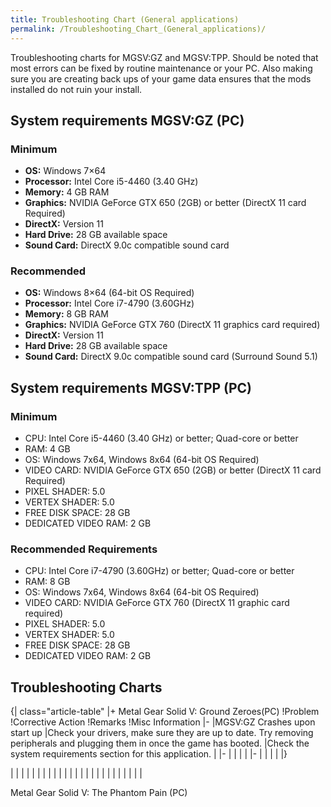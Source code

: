 ```yaml
---
title: Troubleshooting Chart (General applications)
permalink: /Troubleshooting_Chart_(General_applications)/
---
```


Troubleshooting charts for MGSV:GZ and MGSV:TPP. Should be noted that
most errors can be fixed by routine maintenance or your PC. Also making
sure you are creating back ups of your game data ensures that the mods
installed do not ruin your install.

## System requirements MGSV:GZ (PC)

### Minimum

  - **OS:** Windows 7×64
  - **Processor:** Intel Core i5-4460 (3.40 GHz)
  - **Memory:** 4 GB RAM
  - **Graphics:** NVIDIA GeForce GTX 650 (2GB) or better (DirectX 11
    card Required)
  - **DirectX:** Version 11
  - **Hard Drive:** 28 GB available space
  - **Sound Card:** DirectX 9.0c compatible sound card

### Recommended

  - **OS:** Windows 8×64 (64-bit OS Required)
  - **Processor:** Intel Core i7-4790 (3.60GHz)
  - **Memory:** 8 GB RAM
  - **Graphics:** NVIDIA GeForce GTX 760 (DirectX 11 graphics card
    required)
  - **DirectX:** Version 11
  - **Hard Drive:** 28 GB available space
  - **Sound Card:** DirectX 9.0c compatible sound card (Surround Sound
    5.1)



## System requirements MGSV:TPP (PC)



### Minimum

  - CPU: Intel Core i5-4460 (3.40 GHz) or better; Quad-core or better
  - RAM: 4 GB
  - OS: Windows 7x64, Windows 8x64 (64-bit OS Required)
  - VIDEO CARD: NVIDIA GeForce GTX 650 (2GB) or better (DirectX 11 card
    Required)
  - PIXEL SHADER: 5.0
  - VERTEX SHADER: 5.0
  - FREE DISK SPACE: 28 GB
  - DEDICATED VIDEO RAM: 2 GB



### Recommended Requirements

  - CPU: Intel Core i7-4790 (3.60GHz) or better; Quad-core or better
  - RAM: 8 GB
  - OS: Windows 7x64, Windows 8x64 (64-bit OS Required)
  - VIDEO CARD: NVIDIA GeForce GTX 760 (DirectX 11 graphic card
    required)
  - PIXEL SHADER: 5.0
  - VERTEX SHADER: 5.0
  - FREE DISK SPACE: 28 GB
  - DEDICATED VIDEO RAM: 2 GB



## Troubleshooting Charts


{| class="article-table" |+ Metal Gear Solid V: Ground Zeroes(PC)
\!Problem \!Corrective Action \!Remarks \!Misc Information |- |MGSV:GZ
Crashes upon start up |Check your drivers, make sure they are up to
date. Try removing peripherals and plugging them in once the game has
booted. |Check the system requirements section for this application. |
|- | | | | |- | | | | |}

|  |  |  |  |
|  |  |  |  |
|  |  |  |  |
|  |  |  |  |
|  |  |  |  |

Metal Gear Solid V: The Phantom Pain (PC)